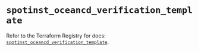# `spotinst_oceancd_verification_template`

Refer to the Terraform Registry for docs: [`spotinst_oceancd_verification_template`](https://registry.terraform.io/providers/spotinst/spotinst/1.227.0/docs/resources/oceancd_verification_template).
